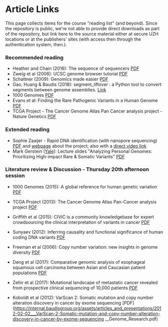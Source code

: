 # Article Links

This page collects items for the course "reading list" (and beyond). Since the repository is public, we're not able to provide direct downloads as part of the repository, but link here to the source material either at secure UZH locations or at the publishers' sites (with access then through the authentication system, then.).

### Recommended reading

* Heather and Chain (2016): The sequence of sequencers [PDF](https://internal.baudisgroup.org/assets/articles_and_presentations/2016-01-15___Heather_and_Chain__The-sequence-of-sequencers__Genomics.pdf)
* Zweig et al (2008): UCSC genome browser tutorial [PDF](https://internal.baudisgroup.org/assets/articles_and_presentations/2008-08-01___Zweig_et_al.__UCSC-genome-browser-tutorial__Genomics.pdf)
* Schattner (2009): Genomics made easier [PDF](https://internal.baudisgroup.org/assets/articles_and_presentations/2009-03-01___Schattner__Genomics-made-easier__Genomics.pdf)
* Gao, Huang & Baudis (2018): segment_liftover : a Python tool to convert segments between genome assemblies. [Link](https://info.baudisgroup.org/publications/2018/03/14/segment_liftover.html)
* 1000 Genomes [PDF](https://internal.baudisgroup.org/assets/articles_and_presentations/2015-10-01___1000-Genomes-Consortium__A%20global-reference-for-human-genetic-variation__Nature.pdf)
* Evans et al: Finding the Rare Pathogenic Variants in a Human Genome [PDF](https://internal.baudisgroup.org/assets/articles_and_presentations/2017-05-09___Evans__Clinical_genome_sequencing__JAMA_comment.pdf)
* TCGA Project - The Cancer Genome Atlas Pan Cancer analysis project - Nature Genetics [PDF](http://internal.baudisgroup.org/assets/articles_and_presentations/2013-10-01___TCGA_Project__The-Cancer-Genome-Atlas-Pan-Cancer-analysis-project__Nature_Genetics.pdf)

### Extended reading

* Sophie Zaaijer - Rapid DNA identification (with nanopore sequencing) [PDF](https://internal.baudisgroup.org/assets/articles_and_presentations/2017-11-28___Zaaijer__Rapid_DNA_identification_elife-27798-v1.pdf) and [webpage](http://ddf.teamerlich.org) about the project; also with a [direct video link](https://vimeo.com/182592328)
* Mark Gerstein ([Yale](http://Lectures.GersteinLab.org)): Lecture slides "Analyzing Personal Genomes: Prioritizing High-impact Rare & Somatic Variants"  [PDF](https://internal.baudisgroup.org/assets/articles_and_presentations/2016-03-29___Gerstein_Personal-Genomes-Prioritizing-High-impact-Variants__slides.pdf)

### Literature review & Discussion - Thursday 20th afternoon session

* 1000 Genomes (2015): A global reference for human genetic variation [PDF](https://internal.baudisgroup.org/assets/articles_and_presentations/2015-10-01___1000-Genomes-Consortium__A-global-reference-for-human-genetic-variation__Nature.pdf)

* TCGA Project (2013): The Cancer Genome Atlas Pan-Cancer analysis project [PDF](https://internal.baudisgroup.org/assets/articles_and_presentations/2013-10-01___TCGA_Project__The-Cancer-Genome-Atlas-Pan-Cancer-analysis-project__Nature_Genetics.pdf)

* Griffith et al (2015): CIViC is a community knowledgebase for expert crowdsourcing the clinical interpretation of variants in cancer [PDF](https://internal.baudisgroup.org/assets/articles_and_presentations/2015-07-01___Griffith__CIViC-is-a-community-knowledgebase-for-expert-crowdsourcing-the-clinical-interpretation-of-variants-in-cancer__Nature_Genetics.pdf)

* Sunyaev (2012): Inferring causality and functional significance of human coding DNA variants [PDF](https://internal.baudisgroup.org/assets/articles_and_presentations/2012-09-06___Sunyaev__Inferring-causality-and-functional-significance-of-human-coding-DNA-variants__Human_Molecular_Genetics.pdf)

* Freeman et al (2006): Copy number variation: new insights in genome diversity [PDF](https://internal.baudisgroup.org/assets/articles_and_presentations/2006-06-29___Sunyaev__Copy-number-variation-new-insights-in-genome-diversity__Genome_Research.pdf)

* Deng et al (2017): Comparative genomic analysis of esophageal squamous cell carcinoma between Asian and Caucasian patient populations [PDF](https://internal.baudisgroup.org/assets/articles_and_presentations/2017-11-16___Deng__Comparative-genomic-analysis-of-esophageal-squamous-cell-carcinoma-between-Asian-and-Caucasian-patient-populations__Nature_Communications.pdf)

* Zehir et al (2017): Mutational landscape of metastatic cancer revealed from prospective clinical sequencing of 10,000 patients [PDF](https://internal.baudisgroup.org/assets/articles_and_presentations/2017-05-08___Zehir_et_al.__MSKCC-IMPACT_Panel_Sequencing_more_than_10000_metastatic_cancer_patients__NatMed.pdf)

* Koboldt et al (2012): VarScan 2: Somatic mutation and copy number alteration discovery in cancer by exome sequencing [PDF](https://internal.baudisgroup.org/assets/articles_and_presentations/2012-02-02___VarScan-2-Somatic-mutation-and-copy-number-alteration-discovery-in-cancer-by-exome-sequencing __Genome_Research.pdf)
